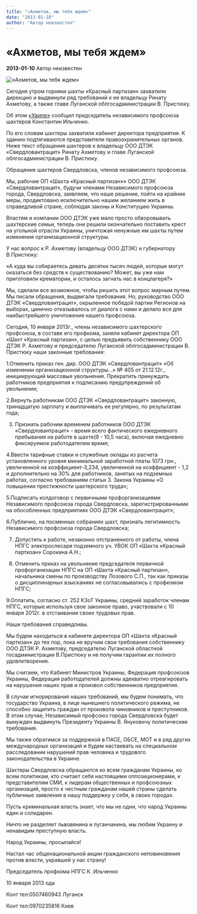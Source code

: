 ```yaml
---
title: "«Ахметов, мы тебя ждем»"
date: "2013-01-10"
author: "Автор неизвестен"
---
```


# «Ахметов, мы тебя ждем»

**2013-01-10** Автор неизвестен

![«Ахметов, мы тебя ждем»](http://image.tsn.ua/media/images2/original/Jan2013/383722716.jpg)

Сегодня утром горняки шахты «Красный партизан» захватили дирекцию и выдвинули ряд требований к ее владельцу Ринату Ахметову, а также главе Луганской облгосадминистрации В. Пристюку.

Об этом [«Хвиле»](http://hvylya.org/analytics/politics/na-shahte-krasnyiy-partizan-shahteryi-zahvatili-direktsiyu-ih-trebovaniya-k-ahmetovu.html) сообщил председатель независимого профсоюза шахтеров Константин Ильченко.

По его словам шахтеры захватили кабинет директора предприятия. К зданию подтягиваются представители правоохранительных органов. Ниже текст обращения шахтеров к владельцу ООО ДТЭК «Свердловантрацит» Ринату Ахметову и главе Луганской облгосадминистрации В. Пристюку.

Обращение шахтеров Свердловска, членов независимого профсоюза.

Мы, рабочие ОП «Шахта «Красный партизан»» ООО ДТЭК «Свердловантрацит», будучи членами Независимого профсоюза города, Свердловска, заявляем, что наше решение, пойти на крайние меры, продиктовано исключительно нашим желанием жить в справедливой стране, соблюдая законы и Конституцию Украины.

Властям и компании ООО ДТЭК уже мало просто обворовывать шахтерские семьи, теперь они решили окончательно поставить крест на угольной отрасли Украины, уничтожая ненужные им шахты путем изменения организационной структуры.

У нас вопрос к Р. Ахметову (владельцу ООО ДТЭК) и губернатору В.Пристюку:

«А куда вы собираетесь девать десятки тысяч людей, которые могут оказаться без средств к существованию? Может, вы уже нам приготовили крематории, и осталось загнать нас в концлагеря?»

Мы, сделали все возможное, чтобы решить этот вопрос мирным путем. Мы писали обращения, выдвигали требования. Но, руководство ООО ДТЭК «Свердловантрацит», окрыленное победой партии Регионов на выборах, цинично отказывалось от диалога с нами и делало все для наибыстрейшего уничтожения нашего профсоюза.

Сегодня, 10 января 2013г., члены независимого шахтерского профсоюза, в составе его профкома, заняли кабинет директора ОП «Шахт «Красный партизан», с целью предъявить собственнику ООО ДТЭК Р. Ахметову и председателю Луганской облгосадминистрации В. Пристюку наши законные требования:

1.Отменить приказ ген. дир. ООО ДТЭК «Свердловантрацит» «Об изменении организационной структуры...» № 405 от 21.12.12г., инициирующий массовые увольнения. Прекратить принуждать работников предприятия к подписанию предупреждений об увольнении;

2.Вернуть работникам ООО ДТЭК «Свердловантрацит» законную, тринадцатую зарплату и выплачивать ее регулярно, по результатам года;

3. Признать рабочим временем работников ООО ДТЭК «Свердловантрацит» - время всего фактического ежедневного пребывания на работе в шахте(9 - 10,5 часа), включая ежедневно фиксируемое работодателем время;

4.Ввести тарифные ставки и служебные оклады из расчета установленного уровня минимальной заработной платы 1073 грн., увеличенной на коэффициент-3,234, увеличенной на коэффициент - 1,2 и дополнительно на 30% для работников, занятых на подземных работах, согласно требованиям статьи 3. Закона Украины «О повышении престижности шахтерского труда»;

5.Подписать колдоговор с первичными профорганизациями Независимого профсоюза города Свердловска, зарегистрированными на обособленных предприятиях ООО ДТЭК «Свердловантрацит»;

6.Публично, на посменных собраниях шахт, признать легитимность Независимого профсоюза города Свердловска;

7. Допустить к работе, незаконно отстраненного от работы, члена НПГС электрослесаря подземного уч. УВОК ОП «Шахта «Красный партизан» Сорокина А.Н.;

8. Отменить приказ на увольнение председателя первичной профорганизации НПГС на ОП «Шахта «Красный партизан», начальника смены по производству Лозового С.П., так как приказы о дисциплинарных взысканиях не согласовывались с профкомом НПГС;

9.Оплатить, согласно ст. 252 КЗоТ Украины, средний заработок членам НПГС, которые используя свое законное право, участвовали с 10 января 2012г. в отстаивании своих трудовых прав.

Наши требования справедливы.

Мы будем находиться в кабинете директора ОП «Шахта «Красный партизан» до тех пор, пока не вручим свои требования собственнику ООО ДТЭК Р. Ахметову, председателю Луганской областной госадминистрации В.Пристюку и не получим гарантии их полного удовлетворения.

Мы считаем, что Кабинет Министров Украины, Федерация профсоюзов Украины, Федерация работодателей должны адекватно отреагировать на нарушения наших прав и произвол собственников предприятия.

В случае игнорирования наших требований, мы будем понимать, что государство Украина, в лице нынешнего политического режима, не способно защитить граждан от произвола чиновников и преступников. В этом случае, Независимый профсоюз города Свердловска будет вынужден выдвинуть Президенту Украины В. Януковичу политические требования.

Мы также обратимся за поддержкой в ПАСЕ, ОБСЕ, МОТ и в ряд других международных организаций и будем настаивать на специальном расследовании нарушений прав человека и трудового законодательства в Украине.

Шахтеры Свердловска обращаются ко всем гражданам Украины, ко всем политикам, кто считает себя настоящими оппозиционерами, к представителям СМИ, к лидерам общественных и профсоюзных организаций, просто к честным гражданам нашей страны сделать публичные заявления в нашу поддержку у себя, в своих городах.

Пусть криминальная власть знает, что мы не одни, что народ Украины един и солидарен.

Ничто не разделяет львовянина и луганчанина, мы любим Украину и ненавидим преступную власть.

Народ Украины, просыпайся!

Настал час общенациональной акции гражданского неповиновения против власти, укравшей у нас страну!

Председатель профкома НПГС К. Ильченко

10 января 2013 ода

Конт тел:0507460943 Луганск

Конт тел:0970235816 Киев